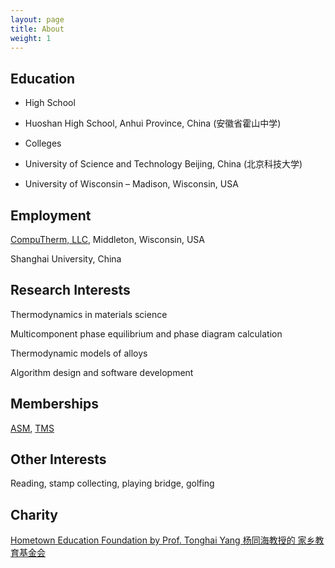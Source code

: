 ```yaml
---
layout: page
title: About
weight: 1
---
```


## Education

- High School

* Huoshan High School, Anhui Province, China (安徽省霍山中学)

- Colleges

* University of Science and Technology Beijing, China (北京科技大学)

* University of Wisconsin – Madison, Wisconsin, USA


## Employment

[CompuTherm, LLC](http://www.computherm.com), Middleton, Wisconsin, USA

Shanghai University, China

## Research Interests

Thermodynamics in materials science

Multicomponent phase equilibrium and phase diagram calculation

Thermodynamic models of alloys

Algorithm design and software development

## Memberships

[ASM](http://www.asminternational.org/home), [TMS][tms link]

[tms link]: http://www.tms.org/TMSHome.aspx


## Other Interests

Reading, stamp collecting, playing bridge, golfing

## Charity

[Hometown Education Foundation by Prof. Tonghai Yang 杨同海教授的 家乡教育基金会][HEF link]

[HEF link]: http://www.hometowneducation.org
